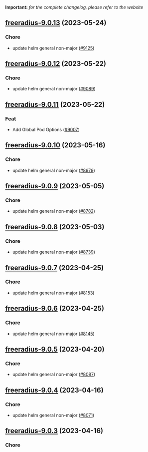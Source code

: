 **Important:**
*for the complete changelog, please refer to the website*




## [freeradius-9.0.13](https://github.com/truecharts/charts/compare/freeradius-9.0.12...freeradius-9.0.13) (2023-05-24)

### Chore

- update helm general non-major ([#9125](https://github.com/truecharts/charts/issues/9125))
  
  


## [freeradius-9.0.12](https://github.com/truecharts/charts/compare/freeradius-9.0.11...freeradius-9.0.12) (2023-05-22)

### Chore

- update helm general non-major ([#9089](https://github.com/truecharts/charts/issues/9089))
  
  


## [freeradius-9.0.11](https://github.com/truecharts/charts/compare/freeradius-9.0.10...freeradius-9.0.11) (2023-05-22)

### Feat

- Add Global Pod Options ([#9007](https://github.com/truecharts/charts/issues/9007))
  
  


## [freeradius-9.0.10](https://github.com/truecharts/charts/compare/freeradius-9.0.9...freeradius-9.0.10) (2023-05-16)

### Chore

- update helm general non-major ([#8979](https://github.com/truecharts/charts/issues/8979))
  
  


## [freeradius-9.0.9](https://github.com/truecharts/charts/compare/freeradius-9.0.8...freeradius-9.0.9) (2023-05-05)

### Chore

- update helm general non-major ([#8782](https://github.com/truecharts/charts/issues/8782))
  
  


## [freeradius-9.0.8](https://github.com/truecharts/charts/compare/freeradius-9.0.7...freeradius-9.0.8) (2023-05-03)

### Chore

- update helm general non-major ([#8739](https://github.com/truecharts/charts/issues/8739))
  
  


## [freeradius-9.0.7](https://github.com/truecharts/charts/compare/freeradius-9.0.6...freeradius-9.0.7) (2023-04-25)

### Chore

- update helm general non-major ([#8153](https://github.com/truecharts/charts/issues/8153))
  
  


## [freeradius-9.0.6](https://github.com/truecharts/charts/compare/freeradius-9.0.5...freeradius-9.0.6) (2023-04-25)

### Chore

- update helm general non-major ([#8145](https://github.com/truecharts/charts/issues/8145))
  
  


## [freeradius-9.0.5](https://github.com/truecharts/charts/compare/freeradius-9.0.4...freeradius-9.0.5) (2023-04-20)

### Chore

- update helm general non-major ([#8087](https://github.com/truecharts/charts/issues/8087))
  
  


## [freeradius-9.0.4](https://github.com/truecharts/charts/compare/freeradius-9.0.3...freeradius-9.0.4) (2023-04-16)

### Chore

- update helm general non-major ([#8071](https://github.com/truecharts/charts/issues/8071))
  
  


## [freeradius-9.0.3](https://github.com/truecharts/charts/compare/freeradius-9.0.2...freeradius-9.0.3) (2023-04-16)

### Chore
